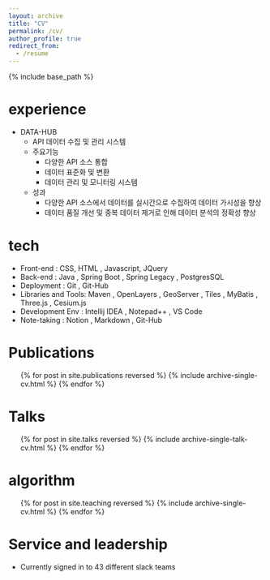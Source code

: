 ```yaml
---
layout: archive
title: "CV"
permalink: /cv/
author_profile: true
redirect_from:
  - /resume
---
```


{% include base_path %}

experience
======
* DATA-HUB
  * API 데이터 수집 및 관리 시스템
  * 주요기능
    * 다양한 API 소스 통합
    * 데이터 표준화 및 변환
    * 데이터 관리 및 모니터링 시스템
  * 성과
    * 다양한 API 소스에서 데이터를 실시간으로 수집하여 데이터 가시성을 향상
    * 데이터 품질 개선 및 중복 데이터 제거로 인해 데이터 분석의 정확성 향상
  
tech
======
* Front-end : CSS, HTML , Javascript, JQuery
* Back-end : Java , Spring Boot , Spring Legacy , PostgresSQL
* Deployment : Git , Git-Hub
* Libraries and Tools: Maven , OpenLayers , GeoServer , Tiles , MyBatis , Three.js  , Cesium.js
* Development Env : Intellij IDEA , Notepad++ , VS Code
* Note-taking : Notion , Markdown , Git-Hub

Publications
======
  <ul>{% for post in site.publications reversed %}
    {% include archive-single-cv.html %}
  {% endfor %}</ul>
  
Talks
======
  <ul>{% for post in site.talks reversed %}
    {% include archive-single-talk-cv.html  %}
  {% endfor %}</ul>

algorithm
======
  <ul>{% for post in site.teaching reversed %}
    {% include archive-single-cv.html %}
  {% endfor %}</ul>
  
Service and leadership
======
* Currently signed in to 43 different slack teams
